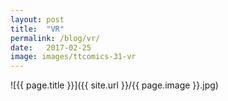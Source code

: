 ```yaml
---
layout: post
title:  "VR"
permalink: /blog/vr/
date:   2017-02-25
image: images/ttcomics-31-vr
---
```

![{{ page.title }}]({{ site.url }}/{{ page.image }}.jpg)
